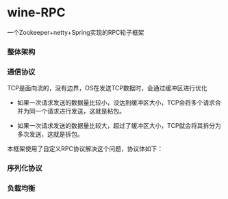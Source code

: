 # wine-RPC
一个Zookeeper+netty+Spring实现的RPC轮子框架

### 整体架构



### 通信协议

TCP是面向流的，没有边界，OS在发送TCP数据时，会通过缓冲区进行优化

- 如果一次请求发送的数据量比较小，没达到缓冲区大小，TCP会将多个请求合并为同一个请求进行发送，这就是粘包。

- 如果一次请求发送的数据量比较大，超过了缓冲区大小，TCP就会将其拆分为多次发送，这就是拆包。

本框架使用了自定义RPC协议解决这个问题，协议体如下：



### 序列化协议



### 负载均衡

